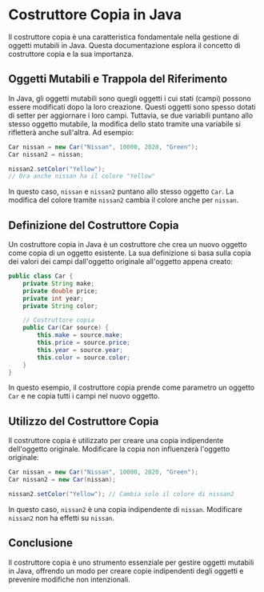 
# Costruttore Copia in Java

Il costruttore copia è una caratteristica fondamentale nella gestione di oggetti mutabili in Java. Questa documentazione esplora il concetto di costruttore copia e la sua importanza.

## Oggetti Mutabili e Trappola del Riferimento
In Java, gli oggetti mutabili sono quegli oggetti i cui stati (campi) possono essere modificati dopo la loro creazione. Questi oggetti sono spesso dotati di setter per aggiornare i loro campi. Tuttavia, se due variabili puntano allo stesso oggetto mutabile, la modifica dello stato tramite una variabile si rifletterà anche sull'altra. Ad esempio:

```java
Car nissan = new Car("Nissan", 10000, 2020, "Green");
Car nissan2 = nissan;

nissan2.setColor("Yellow");
// Ora anche nissan ha il colore "Yellow"
```

In questo caso, `nissan` e `nissan2` puntano allo stesso oggetto `Car`. La modifica del colore tramite `nissan2` cambia il colore anche per `nissan`.

## Definizione del Costruttore Copia
Un costruttore copia in Java è un costruttore che crea un nuovo oggetto come copia di un oggetto esistente. La sua definizione si basa sulla copia dei valori dei campi dall'oggetto originale all'oggetto appena creato:

```java
public class Car {
    private String make;
    private double price;
    private int year;
    private String color;

    // Costruttore copia
    public Car(Car source) {
        this.make = source.make;
        this.price = source.price;
        this.year = source.year;
        this.color = source.color;
    }
}
```

In questo esempio, il costruttore copia prende come parametro un oggetto `Car` e ne copia tutti i campi nel nuovo oggetto.

## Utilizzo del Costruttore Copia
Il costruttore copia è utilizzato per creare una copia indipendente dell'oggetto originale. Modificare la copia non influenzerà l'oggetto originale:

```java
Car nissan = new Car("Nissan", 10000, 2020, "Green");
Car nissan2 = new Car(nissan);

nissan2.setColor("Yellow"); // Cambia solo il colore di nissan2
```

In questo caso, `nissan2` è una copia indipendente di `nissan`. Modificare `nissan2` non ha effetti su `nissan`.

## Conclusione
Il costruttore copia è uno strumento essenziale per gestire oggetti mutabili in Java, offrendo un modo per creare copie indipendenti degli oggetti e prevenire modifiche non intenzionali.
